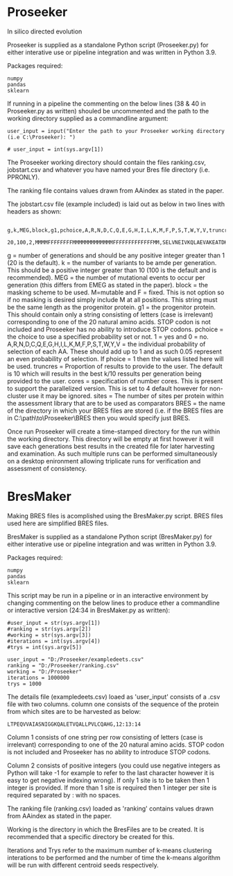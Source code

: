 # Proseeker

In silico directed evolution

Proseeker is supplied as a standalone Python script (Proseeker.py) for either interative use or pipeline integration and was written in Python 3.9. 

Packages required:

    numpy
    pandas
    sklearn

If running in a pipeline the commenting on the below lines (38 & 40 in Proseeker.py as written) shouled be uncommented and the path to the working directory supplied as a commandline argument:

    user_input = input("Enter the path to your Proseeker working directory (i.e C:\Proseeker): ")

    # user_input = int(sys.argv[1])

The Proseeker working directory should contain the files ranking.csv, jobstart.csv and whatever you have named your Bres file directory (i.e. PPRONLY).

The ranking file contains values drawn from AAindex as stated in the paper.

The jobstart.csv file (example included) is laid out as below in two lines with headers as shown:

      g,k,MEG,block,g1,pchoice,A,R,N,D,C,Q,E,G,H,I,L,K,M,F,P,S,T,W,Y,V,truncres,cores,sites,bres
      20,100,2,MMMMFFFFFFFFMMMMMMMMMMMMMFFFFFFFFFFFFFMM,SELVNEIVKQLAEVAKEATDKELVIYIVKILAELAKQSTD,1,0.05,0.05,0.05,0.05,0.05,0.05,0.05,0.05,0.05,0.05,0.05,0.05,0.05,0.05,0.05,0.05,0.05,0.05,0.05,0.05,10,4,2,BRES

g = number of generations and should be any positive integer greater than 1 (20 is the default).
k = the number of variants to be amde per generation. This should be a positive integer greater than 10 (100 is the default and is recommended).
MEG = the number of mutational events to occur per generation (this differs from EMEG as stated in the paper).
block = the masking scheme to be used. M=mutable and F = fixed. This is not option so if no masking is desired simply include M at all positions. This string must be the same length as the progenitor protein.
g1 = the progenitor protein. This should contain only a string consisting of letters (case is irrelevant) corresponding to one of the 20 natural amino acids. STOP codon is not included and Proseeker has no ability to introduce STOP codons.
pchoice = the choice to use a specified probability set or not. 1 = yes and 0 = no. 
A,R,N,D,C,Q,E,G,H,I,L,K,M,F,P,S,T,W,Y,V = the individual probability of selection of each AA. These should add up to 1 and as such 0.05 represent an even probability of selection. If phoice = 1 then the values listed here will be used. 
truncres = Proportion of results to provide to the user. The default is 10 which will results in the best k/10 ressults per generation being provided to the user.
cores = specification of number cores. This is present to support the parallelized version. This is set to 4 default however for non-cluster use it may be ignored.
sites = The number of sites per protein within the assessment library that are to be used as comparators
BRES = the name of the directory in which your BRES files are stored (i.e. if the BRES files are in C:\path\to\Proseeker\BRES then you would specify just BRES.

Once run Proseeker will create a time-stamped directory for the run within the working directory. This directory will be empty at first however it will save each generations best results in the created file for later harvesting and examination. As such multiple runs can be performed simultaneously on a desktop enironment allowing triplicate runs for verification and assessment of consistency.

# BresMaker

Making BRES files is acomplished using the BresMaker.py script. BRES files used here are simplified BRES files.

BresMaker is supplied as a standalone Python script (BresMaker.py) for either interative use or pipeline integration and was written in Python 3.9. 

Packages required:

    numpy
    pandas
    sklearn

This script may be run in a pipeline or in an interactive environment by changing commenting on the below lines to produce ether a commandline or interactive version (24:34 in BresMaker.py as written):

    #user_input = str(sys.argv[1])
    #ranking = str(sys.argv[2])
    #working = str(sys.argv[3])
    #iterations = int(sys.argv[4])
    #trys = int(sys.argv[5])

    user_input = "D:/Proseeker/exampledeets.csv"
    ranking = "D:/Proseeker/ranking.csv"
    working = "D:/Proseeker"
    iterations = 1000000
    trys = 1000

The details file (exampledeets.csv) loaed as 'user_input' consists of a .csv file with two columns. column one consists of the sequence of the protein from which sites are to be harvested as below:

    LTPEQVVAIASNIGGKQALETVQALLPVLCQAHG,12:13:14

Column 1 consists of one string per row consisting of letters (case is irrelevant) corresponding to one of the 20 natural amino acids. STOP codon is not included and Proseeker has no ability to introduce STOP codons.

Column 2 consists of positive integers (you could use negative integers as Python will take -1 for example to refer to the last character however it is easy to get negative indexing wrong). If only 1 site is to be taken then 1 integer is provided. If more than 1 site is required then 1 integer per site is required separated by : with no spaces.

The ranking file (ranking.csv) loaded as 'ranking' contains values drawn from AAindex as stated in the paper.

Working is the directory in which the BresFiles are to be created. It is recommended that a specific directory be created for this. 

Iterations and Trys refer to the maximum number of k-means clustering interations to be performed and the number of time the k-means algorithm will be run with different centroid seeds respectively. 
